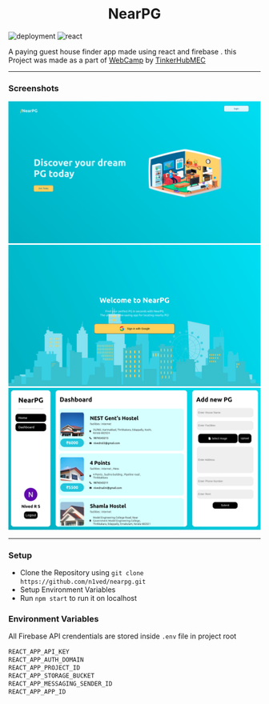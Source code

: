 <h1 align=center> NearPG </h1>

![deployment](https://img.shields.io/github/deployments/n1ved/nearpg/Production) ![react](https://img.shields.io/github/package-json/dependency-version/n1ved/nearpg/react) 

A paying guest house finder app made using react and firebase .
this Project was made as a part of [WebCamp](https://www.instagram.com/p/CsOh23vP5yh/?igshid=MzRlODBiNWFlZA==) by [TinkerHubMEC](https://mec.tinkerhub.org/)

---
### Screenshots
![Landing Page](screenshots/Landing.png)
![Login Page](screenshots/Login.png)
![Dashboard](screenshots/Dashboard.png)

---

### Setup

- Clone the Repository using ```git clone https://github.com/n1ved/nearpg.git```
- Setup Environment Variables
- Run ```npm start``` to run it on localhost

### Environment Variables

All Firebase API crendentials are stored inside ```.env``` file in project root 

```
REACT_APP_API_KEY
REACT_APP_AUTH_DOMAIN
REACT_APP_PROJECT_ID
REACT_APP_STORAGE_BUCKET
REACT_APP_MESSAGING_SENDER_ID
REACT_APP_APP_ID
```
